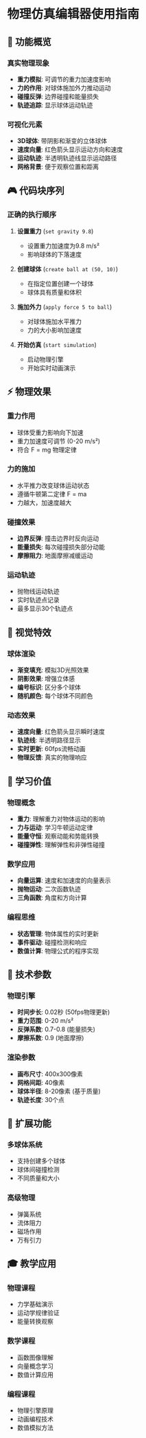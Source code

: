 # 物理仿真编辑器使用指南

## 🎯 功能概览

### 真实物理现象
- **重力模拟**: 可调节的重力加速度影响
- **力的作用**: 对球体施加外力推动运动
- **碰撞反弹**: 边界碰撞和能量损失
- **轨迹追踪**: 显示球体运动轨迹

### 可视化元素
- **3D球体**: 带阴影和渐变的立体球体
- **速度向量**: 红色箭头显示运动方向和速度
- **运动轨迹**: 半透明轨迹线显示运动路径
- **网格背景**: 便于观察位置和距离

## 🎮 代码块序列

### 正确的执行顺序
1. **设置重力** (`set gravity 9.8`)
   - 设置重力加速度为9.8 m/s²
   - 影响球体的下落速度

2. **创建球体** (`create ball at (50, 10)`)
   - 在指定位置创建一个球体
   - 球体具有质量和体积

3. **施加外力** (`apply force 5 to ball`)
   - 对球体施加水平推力
   - 力的大小影响加速度

4. **开始仿真** (`start simulation`)
   - 启动物理引擎
   - 开始实时动画演示

## ⚡ 物理效果

### 重力作用
- 球体受重力影响向下加速
- 重力加速度可调节 (0-20 m/s²)
- 符合 F = mg 物理定律

### 力的施加
- 水平推力改变球体运动状态
- 遵循牛顿第二定律 F = ma
- 力越大，加速度越大

### 碰撞效果
- **边界反弹**: 撞击边界时反向运动
- **能量损失**: 每次碰撞损失部分动能
- **摩擦阻力**: 地面摩擦减缓运动

### 运动轨迹
- 抛物线运动轨迹
- 实时轨迹点记录
- 最多显示30个轨迹点

## 🎨 视觉特效

### 球体渲染
- **渐变填充**: 模拟3D光照效果
- **阴影效果**: 增强立体感
- **编号标识**: 区分多个球体
- **随机颜色**: 每个球体不同颜色

### 动态效果
- **速度向量**: 红色箭头显示瞬时速度
- **轨迹线**: 半透明路径显示
- **实时更新**: 60fps流畅动画
- **物理反馈**: 真实的物理响应

## 🧠 学习价值

### 物理概念
- **重力**: 理解重力对物体运动的影响
- **力与运动**: 学习牛顿运动定律
- **能量守恒**: 观察动能和势能转换
- **碰撞弹性**: 理解弹性和非弹性碰撞

### 数学应用
- **向量运算**: 速度和加速度的向量表示
- **抛物运动**: 二次函数轨迹
- **三角函数**: 角度和方向计算

### 编程思维
- **状态管理**: 物体属性的实时更新
- **事件驱动**: 碰撞检测和响应
- **数值计算**: 物理公式的程序实现

## 🔧 技术参数

### 物理引擎
- **时间步长**: 0.02秒 (50fps物理更新)
- **重力范围**: 0-20 m/s²
- **反弹系数**: 0.7-0.8 (能量损失)
- **摩擦系数**: 0.9 (地面摩擦)

### 渲染参数
- **画布尺寸**: 400x300像素
- **网格间距**: 40像素
- **球体半径**: 8-20像素 (基于质量)
- **轨迹长度**: 30个点

## 🚀 扩展功能

### 多球体系统
- 支持创建多个球体
- 球体间碰撞检测
- 不同质量和大小

### 高级物理
- 弹簧系统
- 流体阻力
- 磁场作用
- 万有引力

## 🎓 教学应用

### 物理课程
- 力学基础演示
- 运动学规律验证
- 能量转换观察

### 数学课程
- 函数图像理解
- 向量概念学习
- 数值计算应用

### 编程课程
- 物理引擎原理
- 动画编程技术
- 数值模拟方法
